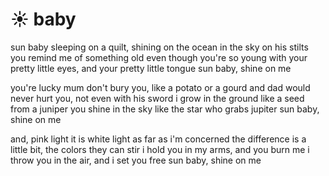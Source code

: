 ☀ baby
========

sun baby sleeping on a quilt, shining on the ocean in the sky on his stilts
you remind me of something old even though you're so young
with your pretty little eyes, and your pretty little tongue
sun baby, shine on me

you're lucky mum don't bury you, like a potato or a gourd
and dad would never hurt you, not even with his sword
i grow in the ground like a seed from a juniper
you shine in the sky like the star who grabs jupiter
sun baby, shine on me

and, pink light it is white light as far as i'm concerned
the difference is a little bit, the colors they can stir
i hold you in my arms, and you burn me
i throw you in the air, and i set you free
sun baby, shine on me
